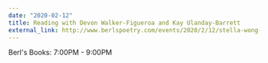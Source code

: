 ```yaml
---
date: "2020-02-12"
title: Reading with Devon Walker-Figueroa and Kay Ulanday-Barrett
external_link: http://www.berlspoetry.com/events/2020/2/12/stella-wong-kay-ulanday-barrett-amp-devon-figueroa
---
```


Berl's Books: 7:00PM - 9:00PM
